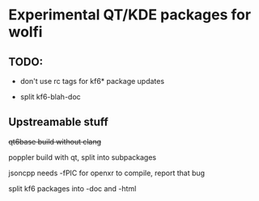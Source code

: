 # Experimental QT/KDE packages for wolfi

## TODO: 
- don't use rc tags for kf6* package updates

- split kf6-blah-doc

## Upstreamable stuff

~~qt6base build without clang~~

poppler build with qt, split into subpackages

jsoncpp needs -fPIC for openxr to compile, report that bug


split kf6 packages into -doc and -html
